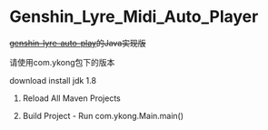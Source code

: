 # Genshin_Lyre_Midi_Auto_Player

~~[genshin-lyre-auto-play](https://github.com/Misaka17032/genshin-lyre-auto-play)的Java实现版~~

请使用com.ykong包下的版本

download install jdk 1.8

1. Reload All Maven Projects

2. Build Project - Run com.ykong.Main.main()
